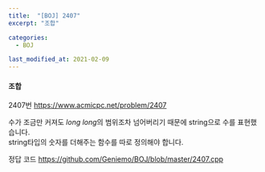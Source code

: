 ```yaml
---
title:  "[BOJ] 2407"
excerpt: "조합"

categories:
  - BOJ

last_modified_at: 2021-02-09
---
```


#### 조합

2407번 <https://www.acmicpc.net/problem/2407>

수가 조금만 커져도 *long long*의 범위조차 넘어버리기 때문에 string으로 수를 표현했습니다.<br>
string타입의 숫자를 더해주는 함수를 따로 정의해야 합니다.

정답 코드 <https://github.com/Geniemo/BOJ/blob/master/2407.cpp>